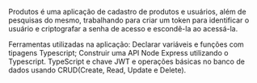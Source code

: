 Produtos é uma aplicação de cadastro de produtos e usuários, além de pesquisas do mesmo, trabalhando para criar um token para identificar o usuário e criptografar a senha de acesso e escondê-la ao acessá-la.

Ferramentas utilizadas na aplicação:
Declarar variáveis e funções com tipagens Typescript;
Construir uma API Node Express utilizando o Typescript.
TypeScript e chave JWT e operações básicas no banco de dados usando CRUD(Create, Read, Update e Delete).
